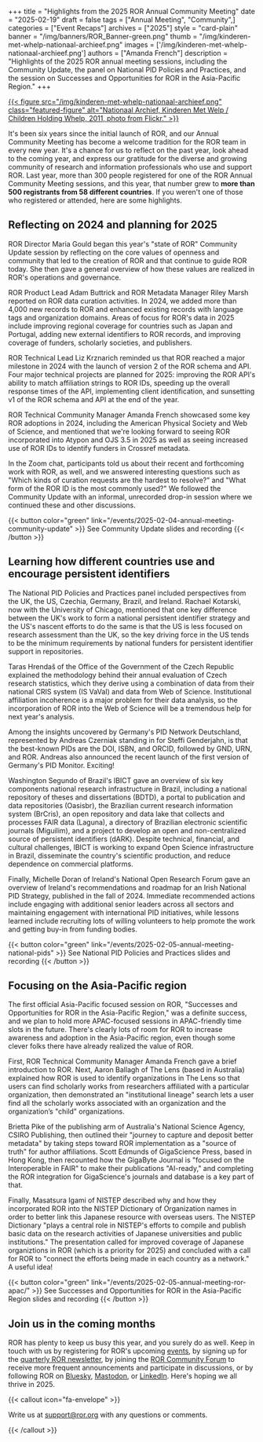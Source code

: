 +++ 
title = "Highlights from the 2025 ROR Annual Community Meeting" 
date = "2025-02-19"
draft = false 
tags = ["Annual Meeting", "Community",] 
categories = ["Event Recaps"] 
archives = ["2025"]
style = "card-plain" 
banner = "/img/banners/ROR_Banner-green.png" 
thumb = "/img/kinderen-met-whelp-nationaal-archieef.png" 
images = ['/img/kinderen-met-whelp-nationaal-archieef.png']
authors = ["Amanda French"] 
description = "Highlights of the 2025 ROR annual meeting sessions, including the Community Update, the panel on National PID Policies and Practices, and the session on Successes and Opportunities for ROR in the Asia-Pacific Region."
+++ 

[{{< figure src="/img/kinderen-met-whelp-nationaal-archieef.png" class="featured-figure" alt="Nationaal Archief, Kinderen Met Welp / Children Holding Whelp, 2011, photo from Flickr."  >}}](https://flic.kr/p/9DTkax)

It's been six years since the initial launch of ROR, and our Annual Community Meeting has become a welcome tradition for the ROR team in every new year. It's a chance for us to reflect on the past year, look ahead to the coming year, and express our gratitude for the diverse and growing community of research and information professionals who use and support ROR. Last year, more than 300 people registered for one of the ROR Annual Community Meeting sessions, and this year, that number grew to **more than 500 registrants from 58 different countries**. If you weren't one of those who registered or attended, here are some highlights. 

## Reflecting on 2024 and planning for 2025 

ROR Director Maria Gould began this year's "state of ROR" Community Update session by reflecting on the core values of openness and community that led to the creation of ROR and that continue to guide ROR today. She then gave a general overview of how these values are realized in ROR's operations and governance.

ROR Product Lead Adam Buttrick and ROR Metadata Manager Riley Marsh reported on ROR data curation activities. In 2024, we added more than 4,000 new records to ROR and enhanced existing records with language tags and organization domains. Areas of focus for ROR's data in 2025 include improving regional coverage for countries such as Japan and Portugal, adding new external identifiers to ROR records, and improving coverage of funders, scholarly societies, and publishers. 

ROR Technical Lead Liz Krznarich reminded us that ROR reached a major milestone in 2024 with the launch of version 2 of the ROR schema and API. Four major technical projects are planned for 2025: improving the ROR API's ability to match affiliation strings to ROR IDs, speeding up the overall response times of the API, implementing client identification, and sunsetting v1 of the ROR schema and API at the end of the year. 

ROR Technical Community Manager Amanda French showcased some key ROR adoptions in 2024, including the American Physical Society and Web of Science, and mentioned that we're looking forward to seeing ROR incorporated into Atypon and OJS 3.5 in 2025 as well as seeing increased use of ROR IDs to identify funders in Crossref metadata. 

In the Zoom chat, participants told us about their recent and forthcoming work with ROR, as well, and we answered interesting questions such as "Which kinds of curation requests are the hardest to resolve?" and "What form of the ROR ID is the most commonly used?" We followed the Community Update with an informal, unrecorded drop-in session where we continued these and other discussions. 

{{< button color="green" link="/events/2025-02-04-annual-meeting-community-update" >}} See Community Update slides and recording {{< /button >}}


## Learning how different countries use and encourage persistent identifiers

The National PID Policies and Practices panel included perspectives from the UK, the US, Czechia, Germany, Brazil, and Ireland. Rachael Kotarski, now with the University of Chicago, mentioned that one key difference between the UK's work to form a national persistent identifier strategy and the US's nascent efforts to do the same is that the US is less focused on research assessment than the UK, so the key driving force in the US tends to be the minimum requirements by national funders for persistent identifier support in repositories. 

Taras Hrendaš of the Office of the Government of the Czech Republic explained the methodology behind their annual evaluation of Czech research statistics, which they derive using a combination of data from their national CRIS system (IS VaVaI) and data from Web of Science. Institutional affiliation incoherence is a major problem for their data analysis, so the incorporation of ROR into the Web of Science will be a tremendous help for next year's analysis. 

Among the insights uncovered by Germany's PID Network Deutschland, represented by Andreas Czerniak standing in for Steffi Genderjahn, is that the best-known PIDs are the DOI, ISBN, and ORCID, followed by GND, URN, and ROR. Andreas also announced the recent launch of the first version of Germany's PID Monitor. Exciting!

Washington Segundo of Brazil's IBICT gave an overview of six key components national research infrastructure in Brazil, including a national repository of theses and dissertations (BDTD), a portal to publication and data repositories (Oasisbr), the Brazilian current research information system (BrCris), an open repository and data lake that collects and processes FAIR data (Laguna), a directory of Brazilian electronic scientific journals (Miguilim), and a project to develop an open and non-centralized source of persistent identifiers (dARK). Despite technical, financial, and cultural challenges, IBICT is working to expand Open Science infrastructure in Brazil, disseminate the country's scientific production, and reduce dependence on commercial platforms. 

Finally, Michelle Doran of Ireland's National Open Research Forum gave an overview of Ireland's recommendations and roadmap for an Irish National PID Strategy, published in the fall of 2024. Immediate recommended actions include engaging with additional senior leaders across all sectors and maintaining engagement with international PID initiatives, while lessons learned include recruiting lots of willing volunteers to help promote the work and getting buy-in from funding bodies. 

{{< button color="green" link="/events/2025-02-05-annual-meeting-national-pids" >}} See National PID Policies and Practices slides and recording {{< /button >}}

## Focusing on the Asia-Pacific region 

The first official Asia-Pacific focused session on ROR, "Successes and Opportunities for ROR in the Asia-Pacific Region," was a definite success, and we plan to hold more APAC-focused sessions in APAC-friendly time slots in the future. There's clearly lots of room for ROR to increase awareness and adoption in the Asia-Pacific region, even though some clever folks there have already realized the value of ROR. 

First, ROR Technical Community Manager Amanda French gave a brief introduction to ROR. Next, Aaron Ballagh of The Lens (based in Australia) explained how ROR is used to identify organizations in The Lens so that users can find scholarly works from researchers affiliated with a particular organization, then demonstrated an "institutional lineage" search lets a user find all the scholarly works associated with an organization and the organization’s "child" organizations. 

Brietta Pike of the publishing arm of Australia's National Science Agency, CSIRO Publishing, then outlined their "journey to capture and deposit better metadata" by taking steps toward ROR implementation as a "source of truth" for author affiliations. Scott Edmunds of GigaScience Press, based in Hong Kong, then recounted how the GigaByte Journal is "focused on the Interoperable in FAIR" to make their publications "AI-ready," and completing the ROR integration for GigaScience's journals and database is a key part of that. 

Finally, Masatsura Igami of NISTEP described why and how they incorporated ROR into the NISTEP Dictionary of Organization names in order to better link this Japanese resource with overseas users. The NISTEP Dictionary "plays a central role in NISTEP's efforts to compile and publish basic data on the research activities of Japanese universities and public institutions." The presentation called for improved coverage of Japanese organiztions in ROR (which is a priority for 2025) and concluded with a call for ROR to "connect the efforts being made in each country as a network." A useful idea! 

{{< button color="green" link="/events/2025-02-05-annual-meeting-ror-apac/" >}} See Successes and Opportunities for ROR in the Asia-Pacific Region slides and recording {{< /button >}}

## Join us in the coming months

ROR has plenty to keep us busy this year, and you surely do as well. Keep in touch with us by registering for ROR's upcoming [events](/events), by signing up for the [quarterly ROR newsletter](http://eepurl.com/gjkT9H), by joining the [ROR Community Forum](https://groups.google.com/a/ror.org/g/ror-community/) to receive more frequent announcements and participate in discussions, or by following ROR on [Bluesky](https://bsky.app/profile/researchorgs.bsky.social), [Mastodon](https://mastodon.social/@ResearchOrgs), or [LinkedIn](https://www.linkedin.com/company/ror-research-organization-registry/). Here's hoping we all thrive in 2025. 

{{< callout icon="fa-envelope" >}} 

Write us at support@ror.org with any questions or comments. 

{{< /callout >}}


